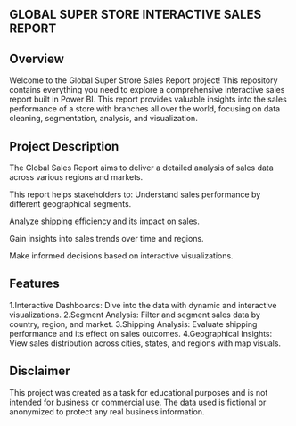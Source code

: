 ## GLOBAL SUPER STORE INTERACTIVE SALES REPORT

## Overview

Welcome to the Global Super Strore Sales Report project! This repository contains everything you need to explore a comprehensive interactive sales report built in Power BI. This report provides valuable insights into the sales performance of a store with branches all over the world, focusing on data cleaning, segmentation, analysis, and visualization.

## Project Description

The Global Sales Report aims to deliver a detailed analysis of sales data across various regions and markets. 

This report helps stakeholders to:
Understand sales performance by different geographical segments.

Analyze shipping efficiency and its impact on sales.

Gain insights into sales trends over time and regions.

Make informed decisions based on interactive visualizations.

## Features

1.Interactive Dashboards: Dive into the data with dynamic and interactive visualizations.
2.Segment Analysis: Filter and segment sales data by country, region, and market.
3.Shipping Analysis: Evaluate shipping performance and its effect on sales outcomes.
4.Geographical Insights: View sales distribution across cities, states, and regions with map visuals.
## Disclaimer
This project was created as a task for educational purposes and is not intended for business or commercial use. The data used is fictional or anonymized to protect any real business information.
